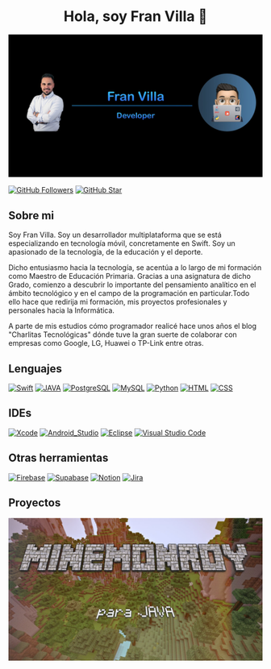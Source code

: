 <div align="center">
<h1 align="center"> Hola, soy Fran Villa 👋</h1>
</div>
<img src="https://github.com/FranVilla90/franvilla90/blob/main/Portada.jpg">

[![GitHub Followers](https://img.shields.io/github/followers/franvilla90?style=social)]()
[![GitHub Star](https://img.shields.io/github/stars/franvilla90/franvilla90.svg)]()


## Sobre mi

Soy Fran Villa. Soy un desarrollador multiplataforma que se está especializando en tecnología móvil, concretamente en Swift. Soy un apasionado de la tecnología, de la educación y el deporte.

Dicho entusiasmo hacia la tecnología, se acentúa a lo largo de mi formación como Maestro de Educación Primaria. Gracias a una asignatura de dicho Grado, comienzo a descubrir lo importante del pensamiento analítico en el ámbito tecnológico y en el campo de la programación en particular.Todo ello hace que redirija mi formación, mis proyectos profesionales y personales hacia la Informática.

A parte de mis estudios cómo programador realicé hace unos años el blog "Charlitas Tecnológicas" dónde tuve la gran suerte de colaborar con empresas como Google, LG, Huawei o TP-Link entre otras. 

## Lenguajes

[![Swift](https://img.shields.io/badge/Swift-FA7343?style=for-the-badge&logo=swift&logoColor=black&labelColor=white)]()
[![JAVA](https://img.shields.io/badge/Java-ED8B00?style=for-the-badge&logo=openjdk&logoColor=black&labelColor=white)]()
[![PostgreSQL](https://img.shields.io/badge/PostgreSQL-316192?style=for-the-badge&logo=postgresql&logoColor=black&labelColor=white)]()
[![MySQL](https://img.shields.io/badge/MySQL-4479A1?style=for-the-badge&logo=mysql&logoColor=black&labelColor=white)]()
[![Python](https://img.shields.io/badge/Python-3776AB?style=for-the-badge&logo=python&logoColor=black&labelColor=white)]()
[![HTML](https://img.shields.io/badge/HTML-239120?style=for-the-badge&logo=html5&logoColor=black&labelColor=white)]()
[![CSS](https://img.shields.io/badge/CSS3-1572B6?style=for-the-badge&logo=css3&logoColor=black&labelColor=white)]()


## IDEs

[![Xcode](https://img.shields.io/badge/Xcode-1575F9?style=for-the-badge&logo=xcode&logoColor=black&labelColor=white)]()
[![Android_Studio](https://img.shields.io/badge/Android_Studio-3DDC84?style=for-the-badge&logo=android-studio&logoColor=black&labelColor=white)]()
[![Eclipse](https://img.shields.io/badge/Eclipse-2C2255?style=for-the-badge&logo=eclipse&logoColor=black&labelColor=white)]()
[![Visual Studio Code](https://img.shields.io/badge/Visual_Studio_Code-0078D4?style=for-the-badge&logo=visual%20studio%20code&logoColor=black&labelColor=white)]()


## Otras herramientas

[![Firebase](https://img.shields.io/badge/Firebase-FFCA28?style=for-the-badge&logo=firebase&logoColor=black&logoColor=black&labelColor=white)]()
[![Supabase](https://img.shields.io/badge/Supabase-181818?style=for-the-badge&logo=supabase&logoColor=black&logoColor=black&labelColor=white)]()
[![Notion](https://img.shields.io/badge/Notion-000000?style=for-the-badge&logo=notion&logoColor=black&labelColor=white)]()
[![Jira](https://img.shields.io/badge/Jira-0052CC?style=for-the-badge&logo=Jira&logoColor=black&labelColor=white)]()


## Proyectos 

[![MineMonroy|300](https://github.com/FranVilla90/MineMonroy/blob/main/minemonroy.jpg)](https://github.com/FranVilla90/MineMonroy)

